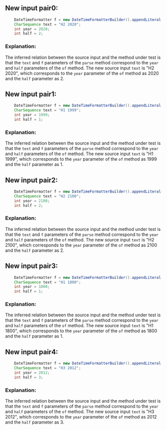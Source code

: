 ## New input pair0:
```java
    DateTimeFormatter f = new DateTimeFormatterBuilder().appendLiteral('H').appendValue(HALF_OF_YEAR, 1).appendLiteral(' ').appendValue(YEAR).toFormatter();
    CharSequence text = "H2 2020";
    int year = 2020;
    int half = 2;
```
### Explanation:
The inferred relation between the source input and the method under test is that the `text` and `f` parameters of the `parse` method correspond to the `year` and `half` parameters of the `of` method. The new source input `text` is "H2 2020", which corresponds to the `year` parameter of the `of` method as 2020 and the `half` parameter as 2.

## New input pair1:
```java
    DateTimeFormatter f = new DateTimeFormatterBuilder().appendLiteral('H').appendValue(HALF_OF_YEAR, 1).appendLiteral(' ').appendValue(YEAR).toFormatter();
    CharSequence text = "H1 1999";
    int year = 1999;
    int half = 1;
```
### Explanation:
The inferred relation between the source input and the method under test is that the `text` and `f` parameters of the `parse` method correspond to the `year` and `half` parameters of the `of` method. The new source input `text` is "H1 1999", which corresponds to the `year` parameter of the `of` method as 1999 and the `half` parameter as 1.

## New input pair2:
```java
    DateTimeFormatter f = new DateTimeFormatterBuilder().appendLiteral('H').appendValue(HALF_OF_YEAR, 1).appendLiteral(' ').appendValue(YEAR).toFormatter();
    CharSequence text = "H2 2100";
    int year = 2100;
    int half = 2;
```
### Explanation:
The inferred relation between the source input and the method under test is that the `text` and `f` parameters of the `parse` method correspond to the `year` and `half` parameters of the `of` method. The new source input `text` is "H2 2100", which corresponds to the `year` parameter of the `of` method as 2100 and the `half` parameter as 2.

## New input pair3:
```java
    DateTimeFormatter f = new DateTimeFormatterBuilder().appendLiteral('H').appendValue(HALF_OF_YEAR, 1).appendLiteral(' ').appendValue(YEAR).toFormatter();
    CharSequence text = "H1 1800";
    int year = 1800;
    int half = 1;
```
### Explanation:
The inferred relation between the source input and the method under test is that the `text` and `f` parameters of the `parse` method correspond to the `year` and `half` parameters of the `of` method. The new source input `text` is "H1 1800", which corresponds to the `year` parameter of the `of` method as 1800 and the `half` parameter as 1.

## New input pair4:
```java
    DateTimeFormatter f = new DateTimeFormatterBuilder().appendLiteral('H').appendValue(HALF_OF_YEAR, 1).appendLiteral(' ').appendValue(YEAR).toFormatter();
    CharSequence text = "H3 2012";
    int year = 2012;
    int half = 3;
```
### Explanation:
The inferred relation between the source input and the method under test is that the `text` and `f` parameters of the `parse` method correspond to the `year` and `half` parameters of the `of` method. The new source input `text` is "H3 2012", which corresponds to the `year` parameter of the `of` method as 2012 and the `half` parameter as 3.
